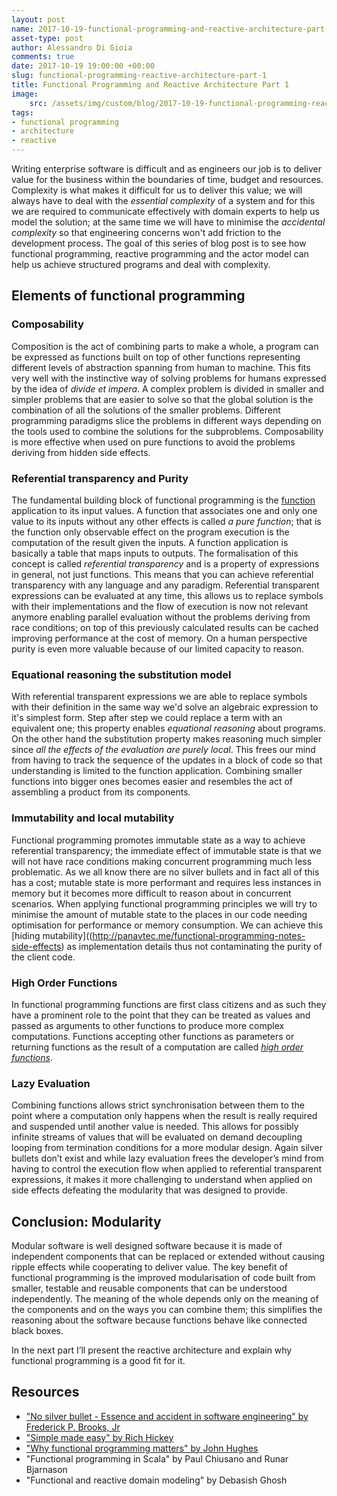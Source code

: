 ```yaml
---
layout: post
name: 2017-10-19-functional-programming-and-reactive-architecture-part-1
asset-type: post
author: Alessandro Di Gioia
comments: true
date: 2017-10-19 19:00:00 +00:00
slug: functional-programming-reactive-architecture-part-1
title: Functional Programming and Reactive Architecture Part 1
image:
    src: /assets/img/custom/blog/2017-10-19-functional-programming-reactive-architecure/parts.jpg
tags:
- functional programming
- architecture
- reactive
---
```



Writing enterprise software is difficult and as engineers our job is to deliver value for the business within the boundaries of time, budget and resources. Complexity is what makes it difficult for us to deliver this value; we will always have to deal with the *essential complexity* of a system and for this we are required to communicate effectively with domain experts to help us model the solution; at the same time we will have to minimise the *accidental complexity* so that engineering concerns won't add friction to the development process.
The goal of this series of blog post is to see how functional programming, reactive programming and the actor model can help us achieve structured programs and deal with complexity.

## Elements of functional programming

### Composability

Composition is the act of combining parts to make a whole, a program can be expressed as functions built on top of other functions representing different levels of abstraction spanning from human to machine. This fits very well with the instinctive way of solving problems for humans expressed by the idea of *divide et impera*. A complex problem is divided in smaller and simpler problems that are easier to solve so that the global solution is the combination of all the solutions of the smaller problems.
Different programming paradigms slice the problems in different ways depending on the tools used to combine the solutions for the subproblems.
Composability is more effective when used on pure functions to avoid the problems deriving from hidden side effects.

### Referential transparency and Purity

The fundamental building block of functional programming is the [function](http://panavtec.me/functional-programming-notes-functions) application to its input values. A function that associates one and only one value to its inputs without any other effects is called *a pure function*; that is the function only observable effect on the program execution is the computation of the result given the inputs. A function application is basically a table that maps inputs to outputs.
The formalisation of this concept is called *referential transparency* and is a property of expressions in general, not just functions. This means that you can achieve referential transparency with any language and any paradigm.
Referential transparent expressions can be evaluated at any time, this allows us to replace symbols with their implementations and the flow of execution is now not relevant anymore enabling parallel evaluation without the problems deriving from race conditions; on top of this previously calculated results can be cached improving performance at the cost of memory.
On a human perspective purity is even more valuable because of our limited capacity to reason.

### Equational reasoning the substitution model

With referential transparent expressions we are able to replace symbols with their definition in the same way we'd solve an algebraic expression to it's simplest form. Step after step we could replace a term with an equivalent one; this property enables *equational reasoning* about programs.
On the other hand the substitution property makes reasoning much simpler since *all the effects of the evaluation are purely local*. This frees our mind from having to track the sequence of the updates in a block of code so that understanding is limited to the function application.
Combining smaller functions into bigger ones becomes easier and resembles the act of assembling a product from its components.

### Immutability and local mutability

Functional programming promotes immutable state as a way to achieve referential transparency; the immediate effect of immutable state is that we will not have race conditions making concurrent programming much less problematic. 
As we all know there are no silver bullets and in fact all of this has a cost; mutable state is more performant and requires less instances in memory but it becomes more difficult to reason about in concurrent scenarios. 
When applying functional programming principles we will try to minimise the amount of mutable state to the places in our code needing optimisation for performance or memory consumption.  We can achieve this [hiding mutability]((http://panavtec.me/functional-programming-notes-side-effects) as implementation details thus not contaminating the purity of the client code.

### High Order Functions

In functional programming functions are first class citizens and as such they have a prominent role to the point that they can be treated as values and passed as arguments to other functions to produce more complex computations.
Functions accepting other functions as parameters or returning functions as the result of a computation are called *[high order functions](http://panavtec.me/functional-programming-notes-higher-order-functions)*.

### Lazy Evaluation

Combining functions allows strict synchronisation between them to the point where a computation only happens when the result is really required and suspended until another value is needed. This allows for possibly infinite streams of values that will be evaluated on demand decoupling looping from termination conditions for a more modular design.
Again silver bullets don’t exist and while lazy evaluation frees the developer’s mind from having to control the execution flow when applied to referential transparent expressions, it makes it more challenging to understand when applied on side effects defeating the modularity that was designed to provide.

## Conclusion: Modularity

Modular software is well designed software because it is made of independent components that can be replaced or extended without causing ripple effects while cooperating to deliver value.
The key benefit of functional programming is the improved modularisation of code built from smaller, testable and reusable components that can be understood independently. The meaning of the whole depends only on the meaning of the components and on the ways you can combine them; this simplifies the reasoning about the software because functions behave like connected black boxes.

In the next part I’ll present the reactive architecture and explain why functional programming is a good fit for it.


## Resources

- ["No silver bullet - Essence and accident in software engineering" by Frederick P. Brooks, Jr](http://worrydream.com/refs/Brooks-NoSilverBullet.pdf)
- ["Simple made easy" by Rich Hickey](https://www.infoq.com/presentations/Simple-Made-Easy)
- ["Why functional programming matters" by John Hughes](<https://www.cs.kent.ac.uk/people/staff/dat/miranda/whyfp90.pdf>)
- "Functional programming in Scala" by Paul Chiusano and Runar Bjarnason
- "Functional and reactive domain modeling" by Debasish Ghosh
